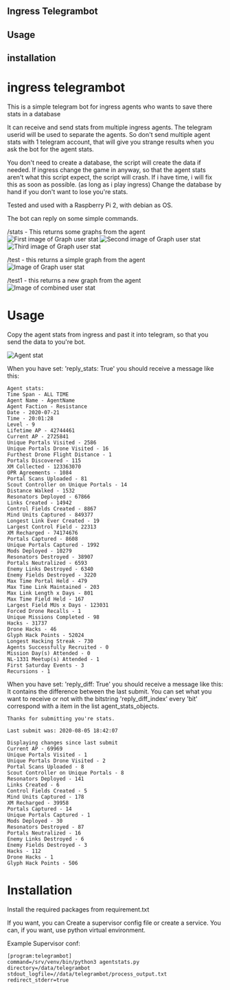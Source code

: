 ## Ingress Telegrambot
## Usage
## installation

# ingress telegrambot

This is a simple telegram bot for ingress agents who wants to save there stats in a database

It can receive and send stats from multiple ingress agents.
The telegram userid will be used to separate the agents. 
So don't send multiple agent stats with 1 telegram account, that will give you strange results when you ask the bot for the agent stats.

You don't need to create a database, the script will create the data if needed.
If ingress change the game in anyway, so that the agent stats aren't what this script expect, the script will crash.
If i have time, i will fix this as soon as possible. (as long as i play ingress)
Change the database by hand if you don't want to lose you're stats.

Tested and used with a Raspberry Pi 2, with debian as OS.

The bot can reply on some simple commands.


/stats - This returns some graphs from the agent
![First image of Graph user stat](https://github.com/w2k8/ingress-telegrambot/blob/master/images/AgentName-1.png)
![Second image of Graph user stat](https://github.com/w2k8/ingress-telegrambot/blob/master/images/AgentName-2.png)
![Third image of Graph user stat](https://github.com/w2k8/ingress-telegrambot/blob/master/images/AgentName-3.png)

/test - this returns a simple graph from the agent
![Image of Graph user stat](https://github.com/w2k8/ingress-telegrambot/blob/master/images/AgentName-3.png)

/test1 - this returns a new graph from the agent
![Image of combined user stat](https://github.com/w2k8/ingress-telegrambot/blob/master/images/Figure_4.png)

# Usage

Copy the agent stats from ingress and past it into telegram, so that you send the data to you're bot.

![Agent stat](https://github.com/w2k8/ingress-telegrambot/blob/master/images/AgentName.png)


When you have set: 'reply_stats: True' you should receive a message like this:
```
Agent stats:
Time Span - ALL TIME
Agent Name - AgentName
Agent Faction - Resistance
Date - 2020-07-21
Time - 20:01:28
Level - 9
Lifetime AP - 42744461
Current AP - 2725841
Unique Portals Visited - 2586
Unique Portals Drone Visited - 16
Furthest Drone Flight Distance - 1
Portals Discovered - 115
XM Collected - 123363070
OPR Agreements - 1084
Portal Scans Uploaded - 81
Scout Controller on Unique Portals - 14
Distance Walked - 1532
Resonators Deployed - 67866
Links Created - 14942
Control Fields Created - 8867
Mind Units Captured - 849377
Longest Link Ever Created - 19
Largest Control Field - 22313
XM Recharged - 74174676
Portals Captured - 8608
Unique Portals Captured - 1992
Mods Deployed - 10279
Resonators Destroyed - 38907
Portals Neutralized - 6593
Enemy Links Destroyed - 6340
Enemy Fields Destroyed - 3220
Max Time Portal Held - 479
Max Time Link Maintained - 203
Max Link Length x Days - 801
Max Time Field Held - 167
Largest Field MUs x Days - 123031
Forced Drone Recalls - 1
Unique Missions Completed - 98
Hacks - 31737
Drone Hacks - 46
Glyph Hack Points - 52024
Longest Hacking Streak - 730
Agents Successfully Recruited - 0
Mission Day(s) Attended - 0
NL-1331 Meetup(s) Attended - 1
First Saturday Events - 3
Recursions - 1
```

When you have set: 'reply_diff: True'
you should receive a message like this:
It contains the difference between the last submit.
You can set what you want to receive or not with the bitstring 'reply_diff_index'
every 'bit' correspond with a item in the list agent_stats_objects.

```
Thanks for submitting you're stats.

Last submit was: 2020-08-05 18:42:07

Displaying changes since last submit
Current AP - 69969
Unique Portals Visited - 1
Unique Portals Drone Visited - 2
Portal Scans Uploaded - 8
Scout Controller on Unique Portals - 8
Resonators Deployed - 141
Links Created - 6
Control Fields Created - 5
Mind Units Captured - 178
XM Recharged - 39958
Portals Captured - 14
Unique Portals Captured - 1
Mods Deployed - 30
Resonators Destroyed - 87
Portals Neutralized - 16
Enemy Links Destroyed - 6
Enemy Fields Destroyed - 3
Hacks - 112
Drone Hacks - 1
Glyph Hack Points - 506
```

# Installation

Install the required packages from requirement.txt

If you want, you can Create a supervisor config file or create a service. 
You can, if you want, use python virtual environment.

Example Supervisor conf:
```
[program:telegrambot]
command=/srv/venv/bin/python3 agentstats.py
directory=/data/telegrambot
stdout_logfile=//data/telegrambot/process_output.txt
redirect_stderr=true
```

